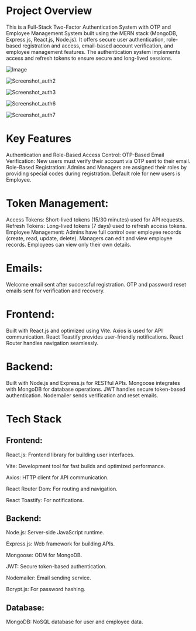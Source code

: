 # Project Overview
This is a Full-Stack Two-Factor Authentication System with OTP and Employee Management System built using the MERN stack (MongoDB, Express.js, React.js, Node.js). 
It offers secure user authentication, role-based registration and access, email-based account verification, and employee management features. 
The authentication system implements access and refresh tokens to ensure secure and long-lived sessions.


![Image](https://github.com/user-attachments/assets/22cf765c-cea5-430a-afd1-b8fc924da29d)

![Screenshot_auth2](https://github.com/user-attachments/assets/2ab135e1-f745-4334-92e1-86c66eb33a79)

![Screenshot_auth3](https://github.com/user-attachments/assets/6255cb77-ccf2-4696-af9c-3f33c133a0b0)

![Screenshot_auth6](https://github.com/user-attachments/assets/86a4cc12-ddbf-4edb-b6bc-fbb1fbea75a8)

![Screenshot_auth7](https://github.com/user-attachments/assets/bc5caaca-1380-4023-86c5-0322e168fe11)

# Key Features
Authentication and Role-Based Access Control:
OTP-Based Email Verification: New users must verify their account via OTP sent to their email.
Role-Based Registration:
Admins and Managers are assigned their roles by providing special codes during registration.
Default role for new users is Employee.

# Token Management:
Access Tokens: Short-lived tokens (15/30 minutes) used for API requests.
Refresh Tokens: Long-lived tokens (7 days) used to refresh access tokens.
Employee Management:
Admins have full control over employee records (create, read, update, delete).
Managers can edit and view employee records.
Employees can view only their own details.
# Emails:
Welcome email sent after successful registration.
OTP and password reset emails sent for verification and recovery.

# Frontend:
Built with React.js and optimized using Vite.
Axios is used for API communication.
React Toastify provides user-friendly notifications.
React Router handles navigation seamlessly.

# Backend:
Built with Node.js and Express.js for RESTful APIs.
Mongoose integrates with MongoDB for database operations.
JWT handles secure token-based authentication.
Nodemailer sends verification and reset emails.

# Tech Stack

## Frontend:
React.js: Frontend library for building user interfaces.

Vite: Development tool for fast builds and optimized performance.

Axios: HTTP client for API communication.

React Router Dom: For routing and navigation.

React Toastify: For notifications.

## Backend:
Node.js: Server-side JavaScript runtime.

Express.js: Web framework for building APIs.

Mongoose: ODM for MongoDB.

JWT: Secure token-based authentication.

Nodemailer: Email sending service.

Bcrypt.js: For password hashing.

## Database:
MongoDB: NoSQL database for user and employee data.
